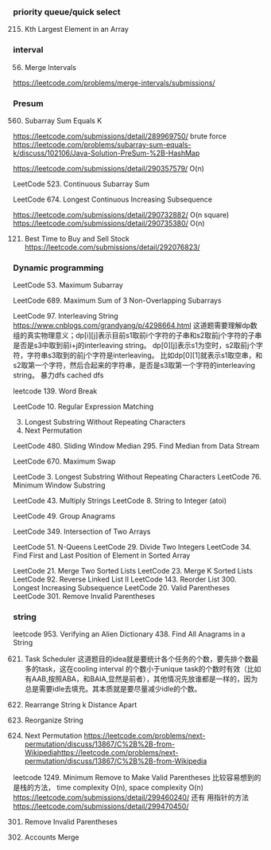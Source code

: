 ### priority queue/quick select 

215. Kth Largest Element in an Array 

### interval

56. Merge Intervals 

https://leetcode.com/problems/merge-intervals/submissions/  

### Presum

560. Subarray Sum Equals K     

https://leetcode.com/submissions/detail/289969750/  brute force 
https://leetcode.com/problems/subarray-sum-equals-k/discuss/102106/Java-Solution-PreSum-%2B-HashMap 

https://leetcode.com/submissions/detail/290357579/   O(n)

LeetCode 523. Continuous Subarray Sum 

LeetCode 674. Longest Continuous Increasing Subsequence 

https://leetcode.com/submissions/detail/290732882/  O(n square)
https://leetcode.com/submissions/detail/290735380/   O(n)

121. Best Time to Buy and Sell Stock 
https://leetcode.com/submissions/detail/292076823/ 

### Dynamic programming

LeetCode 53. Maximum Subarray 

LeetCode 689. Maximum Sum of 3 Non-Overlapping Subarrays 

LeetCode 97. Interleaving String 
https://www.cnblogs.com/grandyang/p/4298664.html 
这道题需要理解dp数组的真实物理意义；dp[i][j]表示目前s1取前i个字符的子串和s2取前j个字符的子串是否是s3中取到前i+j的interleaving string。
dp[0][j]表示s1为空时，s2取前j个字符，字符串s3取到的前j个字符是interleaving。
比如dp[0][1]就表示s1取空串，和s2取第一个字符，然后合起来的字符串，是否是s3取第一个字符的interleaving string。
暴力dfs
cached dfs

leetcode 139. Word Break  

LeetCode 10. Regular Expression Matching 

3. Longest Substring Without Repeating Characters
31. Next Permutation

LeetCode 480. Sliding Window Median 
295. Find Median from Data Stream 

LeetCode 670. Maximum Swap 

LeetCode 3. Longest Substring Without Repeating Characters 
LeetCode 76. Minimum Window Substring 

LeetCode 43. Multiply Strings 
LeetCode 8. String to Integer (atoi)

LeetCode 49. Group Anagrams 

LeetCode 349. Intersection of Two Arrays 


LeetCode 51. N-Queens 
LeetCode 29. Divide Two Integers 
LeetCode 34. Find First and Last Position of Element in Sorted Array 

LeetCode 21. Merge Two Sorted Lists 
LeetCode 23. Merge K Sorted Lists 
LeetCode 92. Reverse Linked List II 
LeetCode 143. Reorder List 
300. Longest Increasing Subsequence 
LeetCode 20. Valid Parentheses 
LeetCode 301. Remove Invalid Parentheses 


### string
leetcode 953. Verifying an Alien Dictionary
438. Find All Anagrams in a String

621. Task Scheduler 
这道题目的idea就是要统计各个任务的个数，要先排个数最多的task，这在cooling interval 的个数小于unique task的个数时有效（比如有AAB,按照ABA，和BAIA,显然是前者），其他情况先放谁都是一样的，因为总是需要idle去填充。其本质就是要尽量减少idle的个数。
358. Rearrange String k Distance Apart
767. Reorganize String 

31. Next Permutation 
https://leetcode.com/problems/next-permutation/discuss/13867/C%2B%2B-from-Wikipediahttps://leetcode.com/problems/next-permutation/discuss/13867/C%2B%2B-from-Wikipedia 

leetcode 1249. Minimum Remove to Make Valid Parentheses 
比较容易想到的是栈的方法， time complexity O(n), space complexity O(n)
https://leetcode.com/submissions/detail/299460240/ 
还有 用指针的方法
https://leetcode.com/submissions/detail/299470450/ 

301. Remove Invalid Parentheses

721. Accounts Merge 



